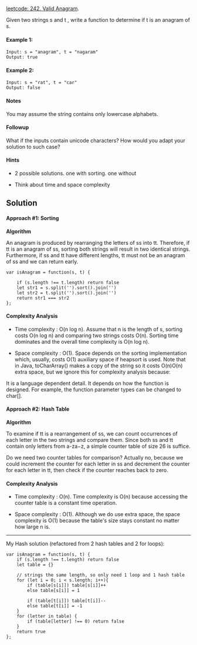 [leetcode: 242. Valid Anagram](https://leetcode.com/problems/valid-anagram/).

Given two strings s and t , write a function to determine if t is an anagram of s.


#### Example 1:
```
Input: s = "anagram", t = "nagaram"
Output: true
```
#### Example 2:
```
Input: s = "rat", t = "car"
Output: false
```
#### Notes
You may assume the string contains only lowercase alphabets.

#### Followup
What if the inputs contain unicode characters? How would you adapt your solution to such case?

#### Hints
* 2 possible solutions. one with sorting. one without

* Think about time and space complexity


## Solution

#### Approach #1: Sorting

<strong>Algorithm</strong>

An anagram is produced by rearranging the letters of ss into tt. Therefore, if tt is an anagram of ss, sorting both strings will result in two identical strings. Furthermore, if ss and tt have different lengths, tt must not be an anagram of ss and we can return early.

```
var isAnagram = function(s, t) {

    if (s.length !== t.length) return false
    let str1 = s.split('').sort().join('')
    let str2 = t.split('').sort().join('')
    return str1 === str2
};
```


#### Complexity Analysis

* Time complexity : O(n log n). Assume that n is the length of s, sorting costs O(n log n) and comparing two strings costs O(n). Sorting time dominates and the overall time complexity is O(n log n).

* Space complexity : O(1). Space depends on the sorting implementation which, usually, costs O(1) auxiliary space if heapsort is used. Note that in Java, toCharArray() makes a copy of the string so it costs O(n)O(n) extra space, but we ignore this for complexity analysis because:

It is a language dependent detail.
It depends on how the function is designed. For example, the function parameter types can be changed to char[].

#### Approach #2: Hash Table

<strong>Algorithm</strong>

To examine if tt is a rearrangement of ss, we can count occurrences of each letter in the two strings and compare them. Since both ss and tt contain only letters from a-za−z, a simple counter table of size 26 is suffice.

Do we need two counter tables for comparison? Actually no, because we could increment the counter for each letter in ss and decrement the counter for each letter in tt, then check if the counter reaches back to zero.

#### Complexity Analysis

* Time complexity : O(n). Time complexity is O(n) because accessing the counter table is a constant time operation.

* Space complexity : O(1). Although we do use extra space, the space complexity is O(1) because the table's size stays constant no matter how large n is.

**************

My Hash solution (refactored from 2 hash tables and 2 for loops):
```
var isAnagram = function(s, t) {
    if (s.length !== t.length) return false
    let table = {}

    // strings the same length, so only need 1 loop and 1 hash table
    for (let i = 0; i < s.length; i++){
        if (table[s[i]]) table[s[i]]++
        else table[s[i]] = 1

        if (table[t[i]]) table[t[i]]--
        else table[t[i]] = -1
    }
    for (letter in table) {
        if (table[letter] !== 0) return false
    }
    return true
};
```
